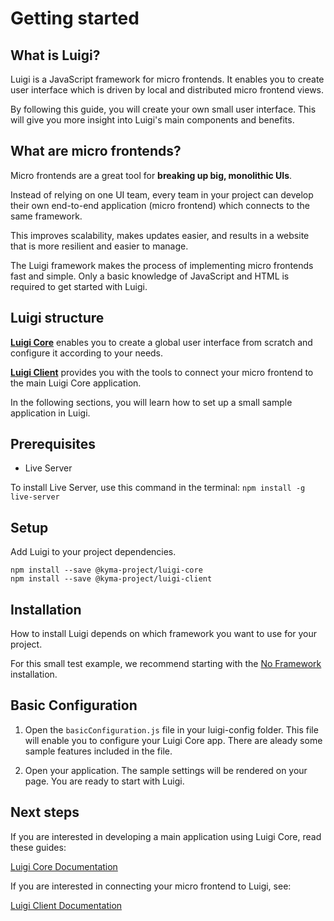 # Getting started 

## What is Luigi?

Luigi is a JavaScript framework for micro frontends. It enables you to create user interface which is driven by local and distributed micro frontend views. 

By following this guide, you will create your own small user interface. This will give you more insight into Luigi's main components and benefits. 

## What are micro frontends? 

Micro frontends are a great tool for **breaking up big, monolithic UIs**. 

Instead of relying on one UI team, every team in your project can develop their own end-to-end application (micro frontend) which connects to the same framework. 

This improves scalability, makes updates easier, and results in a website that is more resilient and easier to manage. 

The Luigi framework makes the process of implementing micro frontends fast and simple. Only a basic knowledge of JavaScript and HTML is required to get started with Luigi. 

## Luigi structure

[**Luigi Core**](https://github.com/SAP/luigi/blob/master/docs/README.md#luigi-core) enables you to create a global user interface from scratch and configure it according to your needs.

[**Luigi Client**](https://github.com/SAP/luigi/blob/master/docs/README.md#luigi-core) provides you with the tools to connect your micro frontend to the main Luigi Core application. 

In the following sections, you will learn how to set up a small sample application in Luigi. 

## Prerequisites 

- Live Server

To install Live Server, use this command in the terminal:
`npm install -g live-server`

## Setup 

Add Luigi to your project dependencies. 

```
npm install --save @kyma-project/luigi-core
npm install --save @kyma-project/luigi-client
```
## Installation

How to install Luigi depends on which framework you want to use for your project.

For this small test example, we recommend starting with the [No Framework](https://github.com/SAP/luigi/blob/master/docs/application-setup.md#application-setup-for-an-application-not-using-a-framework) installation.


## Basic Configuration

1. Open the `basicConfiguration.js` file in your luigi-config folder. This file will enable you to configure your Luigi Core app. There are aleady some sample features included in the file. 

2. Open your application. The sample settings will be rendered on your page. You are ready to start with Luigi. 

## Next steps

If you are interested in developing a main application using Luigi Core, read these guides:

[Luigi Core Documentation](https://github.com/SAP/luigi/blob/master/docs/README.md#luigi-core)

If you are interested in connecting your micro frontend to Luigi, see: 

[Luigi Client Documentation](https://github.com/SAP/luigi/blob/master/docs/README.md#luigi-core)




